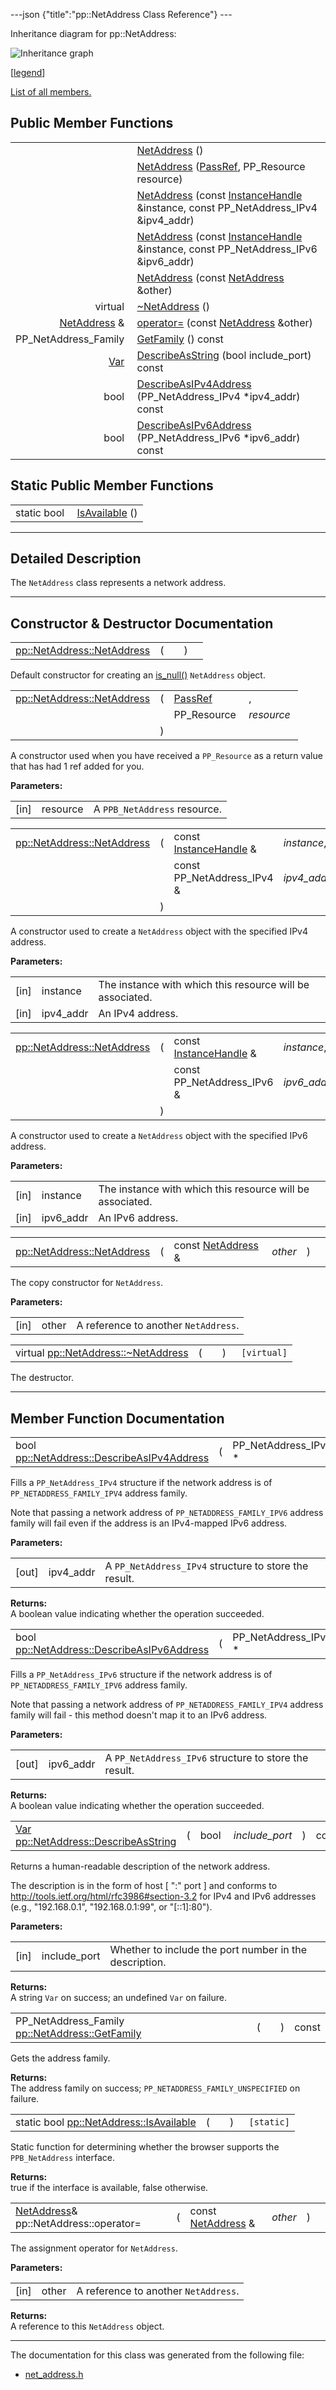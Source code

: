 ---json {"title":"pp::NetAddress Class Reference"} ---

Inheritance diagram for pp::NetAddress:

![Inheritance graph](/docs/native-client/pepper_dev/cpp/classpp_1_1_net_address__inherit__graph.png)

<span class="legend">\[[legend](/docs/native-client/pepper_dev/cpp/graph_legend/)\]</span>

[List of all members.](/docs/native-client/pepper_dev/cpp/classpp_1_1_net_address-members/)

Public Member Functions
-----------------------

<table><tbody><tr class="odd"><td style="text-align: right;"> </td><td><a href="/docs/native-client/pepper_dev/cpp/classpp_1_1_net_address#abe4887a33342dac27318079f07bb012d" class="el">NetAddress</a> ()</td></tr><tr class="even"><td style="text-align: right;"> </td><td><a href="/docs/native-client/pepper_dev/cpp/classpp_1_1_net_address#ade2ad27841d2ccedbb202ee2c1eade14" class="el">NetAddress</a> (<a href="/docs/native-client/pepper_dev/cpp/namespacepp#a339083c1beec620267bf8b3c55decaa5" class="el">PassRef</a>, PP_Resource resource)</td></tr><tr class="odd"><td style="text-align: right;"> </td><td><a href="/docs/native-client/pepper_dev/cpp/classpp_1_1_net_address#ae54044b80f97d259cb23b924a877ce53" class="el">NetAddress</a> (const <a href="/docs/native-client/pepper_dev/cpp/classpp_1_1_instance_handle/" class="el">InstanceHandle</a> &amp;instance, const PP_NetAddress_IPv4 &amp;ipv4_addr)</td></tr><tr class="even"><td style="text-align: right;"> </td><td><a href="/docs/native-client/pepper_dev/cpp/classpp_1_1_net_address#a76442610ed533079115a5150b7a9c98c" class="el">NetAddress</a> (const <a href="/docs/native-client/pepper_dev/cpp/classpp_1_1_instance_handle/" class="el">InstanceHandle</a> &amp;instance, const PP_NetAddress_IPv6 &amp;ipv6_addr)</td></tr><tr class="odd"><td style="text-align: right;"> </td><td><a href="/docs/native-client/pepper_dev/cpp/classpp_1_1_net_address#a8c0b559bd205387c199aba688c356298" class="el">NetAddress</a> (const <a href="/docs/native-client/pepper_dev/cpp/classpp_1_1_net_address/" class="el">NetAddress</a> &amp;other)</td></tr><tr class="even"><td style="text-align: right;">virtual </td><td><a href="/docs/native-client/pepper_dev/cpp/classpp_1_1_net_address#a06b05fdecaf0b32ee74e7ebbb85a0674" class="el">~NetAddress</a> ()</td></tr><tr class="odd"><td style="text-align: right;"><a href="/docs/native-client/pepper_dev/cpp/classpp_1_1_net_address/" class="el">NetAddress</a> &amp; </td><td><a href="/docs/native-client/pepper_dev/cpp/classpp_1_1_net_address#ab12bb266c9714d818aedc9cce7a209cf" class="el">operator=</a> (const <a href="/docs/native-client/pepper_dev/cpp/classpp_1_1_net_address/" class="el">NetAddress</a> &amp;other)</td></tr><tr class="even"><td style="text-align: right;">PP_NetAddress_Family </td><td><a href="/docs/native-client/pepper_dev/cpp/classpp_1_1_net_address#a271533da67cd5c6f536c6595b439bd9b" class="el">GetFamily</a> () const</td></tr><tr class="odd"><td style="text-align: right;"><a href="/docs/native-client/pepper_dev/cpp/classpp_1_1_var/" class="el">Var</a> </td><td><a href="/docs/native-client/pepper_dev/cpp/classpp_1_1_net_address#a9ff9ad19269af1c00ff02542397e92cc" class="el">DescribeAsString</a> (bool include_port) const</td></tr><tr class="even"><td style="text-align: right;">bool </td><td><a href="/docs/native-client/pepper_dev/cpp/classpp_1_1_net_address#a3fdbd86db0384bf334dabcefa5e46237" class="el">DescribeAsIPv4Address</a> (PP_NetAddress_IPv4 *ipv4_addr) const</td></tr><tr class="odd"><td style="text-align: right;">bool </td><td><a href="/docs/native-client/pepper_dev/cpp/classpp_1_1_net_address#a81991279a52f8d38d9b75e1e607a81a5" class="el">DescribeAsIPv6Address</a> (PP_NetAddress_IPv6 *ipv6_addr) const</td></tr></tbody></table>

Static Public Member Functions
------------------------------

<table><tbody><tr class="odd"><td style="text-align: right;">static bool </td><td><a href="/docs/native-client/pepper_dev/cpp/classpp_1_1_net_address#a15547416a0b50b6ebd271ca421a91068" class="el">IsAvailable</a> ()</td></tr></tbody></table>

------------------------------------------------------------------------

<span id="details" class="anchor" style="margin: 0;"></span>

Detailed Description
--------------------

The `NetAddress` class represents a network address.

------------------------------------------------------------------------

Constructor & Destructor Documentation
--------------------------------------

<span id="abe4887a33342dac27318079f07bb012d" class="anchor" style="margin: 0;"></span>

<table><tbody><tr class="odd"><td><a href="/docs/native-client/pepper_dev/cpp/classpp_1_1_net_address#abe4887a33342dac27318079f07bb012d" class="el">pp::NetAddress::NetAddress</a></td><td>(</td><td></td><td>)</td><td></td></tr></tbody></table>

Default constructor for creating an <a href="/docs/native-client/pepper_dev/cpp/classpp_1_1_resource#a859068e34cdc2dc0b78754c255323aa9" class="el" title="This functions determines if this resource is invalid or uninitialized.">is_null()</a> `NetAddress` object.

<span id="ade2ad27841d2ccedbb202ee2c1eade14" class="anchor" style="margin: 0;"></span>

<table><tbody><tr class="odd"><td><a href="/docs/native-client/pepper_dev/cpp/classpp_1_1_net_address#abe4887a33342dac27318079f07bb012d" class="el">pp::NetAddress::NetAddress</a></td><td>(</td><td><a href="/docs/native-client/pepper_dev/cpp/namespacepp#a339083c1beec620267bf8b3c55decaa5" class="el">PassRef</a> </td><td>,</td></tr><tr class="even"><td></td><td></td><td>PP_Resource </td><td><em>resource</em> </td></tr><tr class="odd"><td></td><td>)</td><td></td><td></td></tr></tbody></table>

A constructor used when you have received a `PP_Resource` as a return value that has had 1 ref added for you.

**Parameters:**  
<table><tbody><tr class="odd"><td>[in]</td><td>resource</td><td>A <code>PPB_NetAddress</code> resource.</td></tr></tbody></table>

<span id="ae54044b80f97d259cb23b924a877ce53" class="anchor" style="margin: 0;"></span>

<table><tbody><tr class="odd"><td><a href="/docs/native-client/pepper_dev/cpp/classpp_1_1_net_address#abe4887a33342dac27318079f07bb012d" class="el">pp::NetAddress::NetAddress</a></td><td>(</td><td>const <a href="/docs/native-client/pepper_dev/cpp/classpp_1_1_instance_handle/" class="el">InstanceHandle</a> &amp; </td><td><em>instance</em>,</td></tr><tr class="even"><td></td><td></td><td>const PP_NetAddress_IPv4 &amp; </td><td><em>ipv4_addr</em> </td></tr><tr class="odd"><td></td><td>)</td><td></td><td></td></tr></tbody></table>

A constructor used to create a `NetAddress` object with the specified IPv4 address.

**Parameters:**  
<table><tbody><tr class="odd"><td>[in]</td><td>instance</td><td>The instance with which this resource will be associated.</td></tr><tr class="even"><td>[in]</td><td>ipv4_addr</td><td>An IPv4 address.</td></tr></tbody></table>

<span id="a76442610ed533079115a5150b7a9c98c" class="anchor" style="margin: 0;"></span>

<table><tbody><tr class="odd"><td><a href="/docs/native-client/pepper_dev/cpp/classpp_1_1_net_address#abe4887a33342dac27318079f07bb012d" class="el">pp::NetAddress::NetAddress</a></td><td>(</td><td>const <a href="/docs/native-client/pepper_dev/cpp/classpp_1_1_instance_handle/" class="el">InstanceHandle</a> &amp; </td><td><em>instance</em>,</td></tr><tr class="even"><td></td><td></td><td>const PP_NetAddress_IPv6 &amp; </td><td><em>ipv6_addr</em> </td></tr><tr class="odd"><td></td><td>)</td><td></td><td></td></tr></tbody></table>

A constructor used to create a `NetAddress` object with the specified IPv6 address.

**Parameters:**  
<table><tbody><tr class="odd"><td>[in]</td><td>instance</td><td>The instance with which this resource will be associated.</td></tr><tr class="even"><td>[in]</td><td>ipv6_addr</td><td>An IPv6 address.</td></tr></tbody></table>

<span id="a8c0b559bd205387c199aba688c356298" class="anchor" style="margin: 0;"></span>

<table><tbody><tr class="odd"><td><a href="/docs/native-client/pepper_dev/cpp/classpp_1_1_net_address#abe4887a33342dac27318079f07bb012d" class="el">pp::NetAddress::NetAddress</a></td><td>(</td><td>const <a href="/docs/native-client/pepper_dev/cpp/classpp_1_1_net_address/" class="el">NetAddress</a> &amp; </td><td><em>other</em></td><td>)</td><td></td></tr></tbody></table>

The copy constructor for `NetAddress`.

**Parameters:**  
<table><tbody><tr class="odd"><td>[in]</td><td>other</td><td>A reference to another <code>NetAddress</code>.</td></tr></tbody></table>

<span id="a06b05fdecaf0b32ee74e7ebbb85a0674" class="anchor" style="margin: 0;"></span>

<table><tbody><tr class="odd"><td>virtual <a href="/docs/native-client/pepper_dev/cpp/classpp_1_1_net_address#a06b05fdecaf0b32ee74e7ebbb85a0674" class="el">pp::NetAddress::~NetAddress</a></td><td>(</td><td></td><td>)</td><td><code> [virtual]</code></td></tr></tbody></table>

The destructor.

------------------------------------------------------------------------

Member Function Documentation
-----------------------------

<span id="a3fdbd86db0384bf334dabcefa5e46237" class="anchor" style="margin: 0;"></span>

<table><tbody><tr class="odd"><td>bool <a href="/docs/native-client/pepper_dev/cpp/classpp_1_1_net_address#a3fdbd86db0384bf334dabcefa5e46237" class="el">pp::NetAddress::DescribeAsIPv4Address</a></td><td>(</td><td>PP_NetAddress_IPv4 * </td><td><em>ipv4_addr</em></td><td>)</td><td>const</td></tr></tbody></table>

Fills a `PP_NetAddress_IPv4` structure if the network address is of `PP_NETADDRESS_FAMILY_IPV4` address family.

Note that passing a network address of `PP_NETADDRESS_FAMILY_IPV6` address family will fail even if the address is an IPv4-mapped IPv6 address.

**Parameters:**  
<table><tbody><tr class="odd"><td>[out]</td><td>ipv4_addr</td><td>A <code>PP_NetAddress_IPv4</code> structure to store the result.</td></tr></tbody></table>

<!-- -->

**Returns:**  
A boolean value indicating whether the operation succeeded.

<span id="a81991279a52f8d38d9b75e1e607a81a5" class="anchor" style="margin: 0;"></span>

<table><tbody><tr class="odd"><td>bool <a href="/docs/native-client/pepper_dev/cpp/classpp_1_1_net_address#a81991279a52f8d38d9b75e1e607a81a5" class="el">pp::NetAddress::DescribeAsIPv6Address</a></td><td>(</td><td>PP_NetAddress_IPv6 * </td><td><em>ipv6_addr</em></td><td>)</td><td>const</td></tr></tbody></table>

Fills a `PP_NetAddress_IPv6` structure if the network address is of `PP_NETADDRESS_FAMILY_IPV6` address family.

Note that passing a network address of `PP_NETADDRESS_FAMILY_IPV4` address family will fail - this method doesn't map it to an IPv6 address.

**Parameters:**  
<table><tbody><tr class="odd"><td>[out]</td><td>ipv6_addr</td><td>A <code>PP_NetAddress_IPv6</code> structure to store the result.</td></tr></tbody></table>

<!-- -->

**Returns:**  
A boolean value indicating whether the operation succeeded.

<span id="a9ff9ad19269af1c00ff02542397e92cc" class="anchor" style="margin: 0;"></span>

<table><tbody><tr class="odd"><td><a href="/docs/native-client/pepper_dev/cpp/classpp_1_1_var/" class="el">Var</a> <a href="/docs/native-client/pepper_dev/cpp/classpp_1_1_net_address#a9ff9ad19269af1c00ff02542397e92cc" class="el">pp::NetAddress::DescribeAsString</a></td><td>(</td><td>bool </td><td><em>include_port</em></td><td>)</td><td>const</td></tr></tbody></table>

Returns a human-readable description of the network address.

The description is in the form of host \[ ":" port \] and conforms to <http://tools.ietf.org/html/rfc3986#section-3.2> for IPv4 and IPv6 addresses (e.g., "192.168.0.1", "192.168.0.1:99", or "\[::1\]:80").

**Parameters:**  
<table><tbody><tr class="odd"><td>[in]</td><td>include_port</td><td>Whether to include the port number in the description.</td></tr></tbody></table>

<!-- -->

**Returns:**  
A string `Var` on success; an undefined `Var` on failure.

<span id="a271533da67cd5c6f536c6595b439bd9b" class="anchor" style="margin: 0;"></span>

<table><tbody><tr class="odd"><td>PP_NetAddress_Family <a href="/docs/native-client/pepper_dev/cpp/classpp_1_1_net_address#a271533da67cd5c6f536c6595b439bd9b" class="el">pp::NetAddress::GetFamily</a></td><td>(</td><td></td><td>)</td><td>const</td></tr></tbody></table>

Gets the address family.

**Returns:**  
The address family on success; `PP_NETADDRESS_FAMILY_UNSPECIFIED` on failure.

<span id="a15547416a0b50b6ebd271ca421a91068" class="anchor" style="margin: 0;"></span>

<table><tbody><tr class="odd"><td>static bool <a href="/docs/native-client/pepper_dev/cpp/classpp_1_1_net_address#a15547416a0b50b6ebd271ca421a91068" class="el">pp::NetAddress::IsAvailable</a></td><td>(</td><td></td><td>)</td><td><code> [static]</code></td></tr></tbody></table>

Static function for determining whether the browser supports the `PPB_NetAddress` interface.

**Returns:**  
true if the interface is available, false otherwise.

<span id="ab12bb266c9714d818aedc9cce7a209cf" class="anchor" style="margin: 0;"></span>

<table><tbody><tr class="odd"><td><a href="/docs/native-client/pepper_dev/cpp/classpp_1_1_net_address/" class="el">NetAddress</a>&amp; pp::NetAddress::operator=</td><td>(</td><td>const <a href="/docs/native-client/pepper_dev/cpp/classpp_1_1_net_address/" class="el">NetAddress</a> &amp; </td><td><em>other</em></td><td>)</td><td></td></tr></tbody></table>

The assignment operator for `NetAddress`.

**Parameters:**  
<table><tbody><tr class="odd"><td>[in]</td><td>other</td><td>A reference to another <code>NetAddress</code>.</td></tr></tbody></table>

<!-- -->

**Returns:**  
A reference to this `NetAddress` object.

------------------------------------------------------------------------

The documentation for this class was generated from the following file:

-   <a href="/docs/native-client/pepper_dev/cpp/net__address_8h/" class="el">net_address.h</a>
